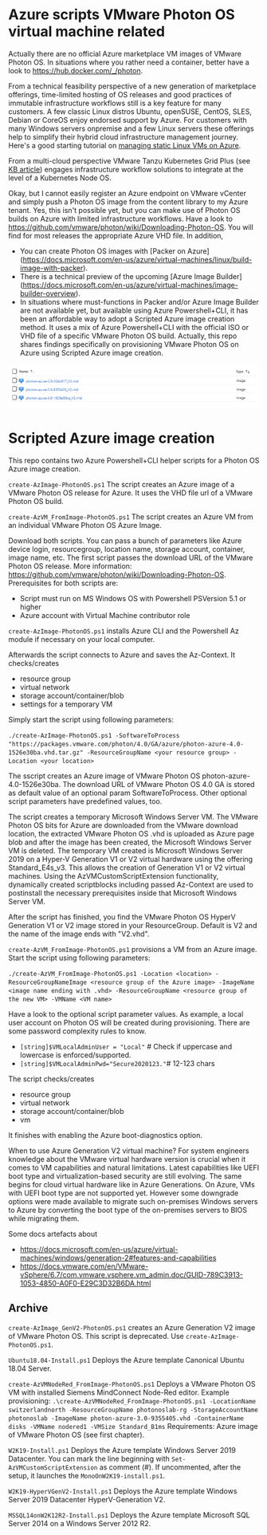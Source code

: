 # Azure scripts VMware Photon OS virtual machine related

Actually there are no official Azure marketplace VM images of VMware Photon OS. In situations where you rather need a container, better have a look to https://hub.docker.com/_/photon.

From a technical feasibility perspective of a new generation of marketplace offerings, time-limited hosting of OS releases and good practices of immutable infrastructure workflows still is a key feature for many customers. A few classic Linux distros Ubuntu, openSUSE, CentOS, SLES, Debian or CoreOS enjoy endorsed support by Azure. For customers with many Windows servers onpremise and a few Linux servers these offerings help to simplify their hybrid cloud infrastructure management journey. Here's a good starting tutorial on [managing static Linux VMs on Azure](https://docs.microsoft.com/en-us/azure/virtual-machines/windows/tutorial-custom-images).

From a multi-cloud perspective VMware Tanzu Kubernetes Grid Plus (see [KB article](https://kb.vmware.com/s/article/78173)) engages infrastructure workflow solutions to integrate at the level of a Kubernetes Node OS.

Okay, but I cannot easily register an Azure endpoint on VMware vCenter and simply push a Photon OS image from the content library to my Azure tenant. Yes, this isn't possible yet, but you can make use of Photon OS builds on Azure with limited infrastructure workflows. Have a look to https://github.com/vmware/photon/wiki/Downloading-Photon-OS. You will find for most releases the appropriate Azure VHD file.
In addition,
- You can create Photon OS images with [Packer on Azure] (https://docs.microsoft.com/en-us/azure/virtual-machines/linux/build-image-with-packer).
- There is a technical preview of the upcoming [Azure Image Builder] (https://docs.microsoft.com/en-us/azure/virtual-machines/image-builder-overview).
- In situations where must-functions in Packer and/or Azure Image Builder are not available yet, but available using Azure Powershell+CLI, it has been an affordable way to adopt a Scripted Azure image creation method. It uses a mix of Azure Powershell+CLI with the official ISO or VHD file of a specific VMware Photon OS build. Actually, this repo shares findings specifically on provisioning VMware Photon OS on Azure using Scripted Azure image creation.

![VMware Photon OS Azure Images](https://github.com/dcasota/azure-scripts/blob/master/VMware-Photon-OS-Azure-Images.png)


# Scripted Azure image creation
This repo contains two Azure Powershell+CLI helper scripts for a Photon OS Azure image creation.

```create-AzImage-PhotonOS.ps1```
The script creates an Azure image of a VMware Photon OS release for Azure. It uses the VHD file url of a VMware Photon OS build.

```create-AzVM_FromImage-PhotonOS.ps1```
The script creates an Azure VM from an individual VMware Photon OS Azure Image.

Download both scripts. You can pass a bunch of parameters like Azure device login, resourcegroup, location name, storage account, container, image name, etc. The first script passes the download URL of the VMware Photon OS release. More information: https://github.com/vmware/photon/wiki/Downloading-Photon-OS.
Prerequisites for both scripts are:
- Script must run on MS Windows OS with Powershell PSVersion 5.1 or higher
- Azure account with Virtual Machine contributor role

```create-AzImage-PhotonOS.ps1``` installs Azure CLI and the Powershell Az module if necessary on your local computer.

Afterwards the script connects to Azure and saves the Az-Context. It checks/creates
- resource group
- virtual network
- storage account/container/blob
- settings for a temporary VM

Simply start the script using following parameters: 

```./create-AzImage-PhotonOS.ps1 -SoftwareToProcess "https://packages.vmware.com/photon/4.0/GA/azure/photon-azure-4.0-1526e30ba.vhd.tar.gz" -ResourceGroupName <your resource group> -Location <your location>```

The sscript creates an Azure image of VMware Photon OS photon-azure-4.0-1526e30ba. The download URL of VMware Photon OS 4.0 GA is stored as default value of an optional param SoftwareToProcess. Other optional script parameters have predefined values, too.

The script creates a temporary Microsoft Windows Server VM. The VMware Photon OS bits for Azure are downloaded from the VMware download location, the extracted VMware Photon OS .vhd is uploaded as Azure page blob and after the image has been created, the Microsoft Windows Server VM is deleted. The temporary VM created is Microsoft Windows Server 2019 on a Hyper-V Generation V1 or V2 virtual hardware using the offering Standard_E4s_v3. This allows the creation of Generation V1 or V2 virtual machines. Using the AzVMCustomScriptExtension functionality, dynamically created scriptblocks including passed Az-Context are used to postinstall the necessary prerequisites inside that Microsoft Windows Server VM. 

After the script has finished, you find the VMware Photon OS HyperV Generation V1 or V2 image stored in your ResourceGroup. Default is V2 and the name of the image ends with "V2.vhd".

```create-AzVM_FromImage-PhotonOS.ps1``` provisions a VM from an Azure image. Start the script using following parameters: 

```./create-AzVM_FromImage-PhotonOS.ps1 -Location <location> -ResourceGroupNameImage <resource group of the Azure image> -ImageName <image name ending with .vhd> -ResourceGroupName <resource group of the new VM> -VMName <VM name>```

Have a look to the optional script parameter values. As example, a local user account on Photon OS will be created during provisioning. There are some password complexity rules to know.
- ```[string]$VMLocalAdminUser = "Local"``` # Check if uppercase and lowercase is enforced/supported.
- ```[string]$VMLocalAdminPwd="Secure2020123."```# 12-123 chars

The script checks/creates
- resource group
- virtual network
- storage account/container/blob
- vm

It finishes with enabling the Azure boot-diagnostics option.


When to use Azure Generation V2 virtual machine?
For system engineers knowledge about the VMware virtual hardware version is crucial when it comes to VM capabilities and natural limitations. Latest capabilities like UEFI boot type and virtualization-based security are still evolving. 
The same begins for cloud virtual hardware like in Azure Generations.
On Azure, VMs with UEFI boot type are not supported yet. However some downgrade options were made available to migrate such on-premises Windows servers to Azure by converting the boot type of the on-premises servers to BIOS while migrating them.

 Some docs artefacts about
- https://docs.microsoft.com/en-us/azure/virtual-machines/windows/generation-2#features-and-capabilities
- https://docs.vmware.com/en/VMware-vSphere/6.7/com.vmware.vsphere.vm_admin.doc/GUID-789C3913-1053-4850-A0F0-E29C3D32B6DA.html



## Archive
```create-AzImage_GenV2-PhotonOS.ps1``` creates an Azure Generation V2 image of VMware Photon OS. This script is deprecated. Use ```create-AzImage-PhotonOS.ps1```.

```Ubuntu18.04-Install.ps1```
Deploys the Azure template Canonical Ubuntu 18.04 Server.

```create-AzVMNodeRed_FromImage-PhotonOS.ps1```
Deploys a VMware Photon OS VM with installed Siemens MindConnect Node-Red editor.
Example provisioning: ```.\create-AzVMNodeRed_FromImage-PhotonOS.ps1 -LocationName switzerlandnorth -ResourceGroupName photonoslab-rg -StorageAccountName photonoslab -ImageName photon-azure-3.0-9355405.vhd -ContainerName disks -VMName nodered1 -VMSize Standard_B1ms```
Requirements: Azure image of VMware Photon OS (see first chapter).

```W2K19-Install.ps1```
Deploys the Azure template Windows Server 2019 Datacenter. You can mark the line beginning with ```Set-AzVMCustomScriptExtension``` as comment (#). If uncommented, after the setup, it launches the ```MonoOnW2K19-install.ps1```.

```W2K19-HyperVGenV2-Install.ps1```
Deploys the Azure template Windows Server 2019 Datacenter HyperV-Generation V2.

```MSSQL14onW2K12R2-Install.ps1```
Deploys the Azure template Microsoft SQL Server 2014 on a Windows Server 2012 R2.
